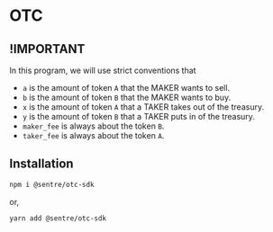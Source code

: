 # OTC

## !IMPORTANT

In this program, we will use strict conventions that

- `a` is the amount of token `A` that the MAKER wants to sell.
- `b` is the amount of token `B` that the MAKER wants to buy.
- `x` is the amount of token `A` that a TAKER takes out of the treasury.
- `y` is the amount of token `B` that a TAKER puts in of the treasury.
- `maker_fee` is always about the token `B`.
- `taker_fee` is always about the token `A`.

## Installation

```bash
npm i @sentre/otc-sdk
```

or,

```bash
yarn add @sentre/otc-sdk
```
